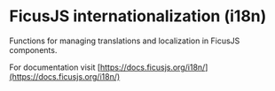 # FicusJS internationalization (i18n)

Functions for managing translations and localization in FicusJS components.

For documentation visit [https://docs.ficusjs.org/i18n/](https://docs.ficusjs.org/i18n/)
